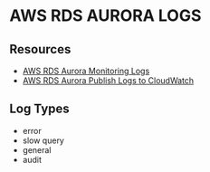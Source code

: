 # AWS RDS AURORA LOGS

## Resources

- [AWS RDS Aurora Monitoring Logs](https://docs.aws.amazon.com/AmazonRDS/latest/AuroraUserGuide/USER_LogAccess.html)
- [AWS RDS Aurora Publish Logs to CloudWatch](https://docs.aws.amazon.com/AmazonRDS/latest/AuroraUserGuide/USER_LogAccess.Procedural.UploadtoCloudWatch.html)

## Log Types

- error
- slow query
- general
- audit